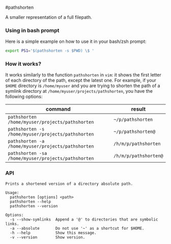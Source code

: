 #pathshorten

A smaller representation of a full filepath.

### Using in bash prompt

Here is a simple example on how to use it in your bash/zsh prompt:

```sh
export PS1='$(pathshorten -s $PWD) \$ '
```

### How it works?

It works similarly to the function `pathshorten` in `vim`: it shows the first
letter of each directory of the path, except the latest one. For example, if
your `$HOME` directory is `/home/myuser` and you are trying to shorten the path
of a symlink directory at `/home/myuser/projects/pathshorten`, you have the 
following options:

|                       command                       |         result        |
| --------------------------------------------------- | --------------------- |
| `pathshorten /home/myuser/projects/pathshorten`     | `~/p/pathshorten`     |
| `pathshorten -s /home/myuser/projects/pathshorten`  | `~/p/pathshorten@`    |
| `pathshorten -a /home/myuser/projects/pathshorten`  | `/h/m/p/pathshorten`  |
| `pathshorten -sa /home/myuser/projects/pathshorten` | `/h/m/p/pathshorten@` |

### API

```
Prints a shortened version of a directory absolute path.

Usage:
  pathshorten [options] <path>
  pathshorten --help
  pathshorten --version

Options:
  -s --show-symlinks  Append a '@' to directories that are symbolic links.
  -a --absolute       Do not use '~' as a shortcut for $HOME.
  -h --help           Show this message.
  -v --version        Show version.
```
